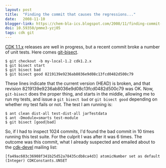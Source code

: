```yaml
---
layout: post
title:  "Finding the commit that causes the regressions..."
date:   2008-11-10
blogger-link: https://chem-bla-ics.blogspot.com/2008/11/finding-commit-that-causes-regressions.html
doi: 10.59350/pmme3-yzj05
tags: cdk git
---
```


[CDK 1.1.x](http://apps.sourceforge.net/mediawiki/cdk/index.php?title=CDK_1.2_TODO) releases are well in progress,
but a recent commit broke a number of unit tests. Here comes
[git-bisect](http://www.kernel.org/pub/software/scm/git/docs/git-bisect.html).

```shell
$ git checkout -b my-local-1.2 cdk1.2.x
$ git bisect start
$ git bisect bad
$ git bisect good 8219139e9236ab8036e9d08c13fcd0482d500c79
```

These lines indicate that the current version (HEAD) is broken, and that revision 8219139e9236ab8036e9d08c13fcd0482d500c79 was OK. Now,
`git-bisect` does the proper thing, and starts in the middle, allowing me to run my tests, and issue a `git bisect bad` or
`git bisect good` depending on whether my test fails or not. The test I am running is:

```shell
$ ant clean dist-all test-dist-all jarTestdata
$ ant -Dmodule=smarts test-module
$ git bisect [good|bad]
```

So, if I had to inspect 1024 commits, I'd found the bad commit in 10 times running this test suite. For the culprit I was after it was
6 times. The outcome was this commit, what I already suspected and emailed about to the
[cdk-devel](https://lists.sourceforge.net/lists/listinfo/cdk-devel) mailing list:

```
[fa49ac603c36908f341b25d52a78435cdb8ca4d3] atomicNumber set as default (Integer) CDKConstants.UNSET
```
